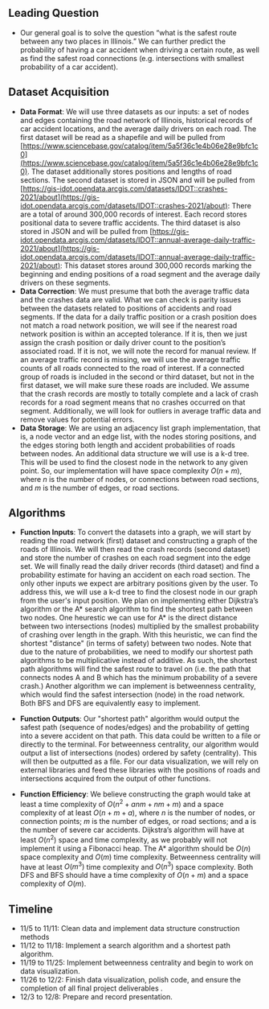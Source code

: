 ## Leading Question 
* Our general goal is to solve the question “what is the safest route between any two places in Illinois.” We can further predict the probability of having a car accident when driving a certain route, as well as find the safest road connections (e.g. intersections with smallest probability of a car accident).

## Dataset Acquisition
* **Data Format**: We will use three datasets as our inputs: a set of nodes and edges containing the road network of Illinois, historical records of car accident locations, and the average daily drivers on each road. The first dataset will be read as a shapefile and will be pulled from [https://www.sciencebase.gov/catalog/item/5a5f36c1e4b06e28e9bfc1c0](https://www.sciencebase.gov/catalog/item/5a5f36c1e4b06e28e9bfc1c0). The dataset additionally stores positions and lengths of road sections. The second dataset is stored in JSON and will be pulled from [https://gis-idot.opendata.arcgis.com/datasets/IDOT::crashes-2021/about](https://gis-idot.opendata.arcgis.com/datasets/IDOT::crashes-2021/about): There are a total of around 300,000 records of interest. Each record stores positional data to severe traffic accidents. The third dataset is also stored in JSON and will be pulled from [https://gis-idot.opendata.arcgis.com/datasets/IDOT::annual-average-daily-traffic-2021/about](https://gis-idot.opendata.arcgis.com/datasets/IDOT::annual-average-daily-traffic-2021/about): This dataset stores around 300,000 records marking the beginning and ending positions of a road segment and the average daily drivers on these segments.
* **Data Correction**: We must presume that both the average traffic data and the crashes data are valid. What we can check is parity issues between the datasets related to positions of accidents and road segments. If the data for a daily traffic position or a crash position does not match a road network position, we will see if the nearest road network position is within an accepted tolerance. If it is, then we just assign the crash position or daily driver count to the position’s associated road. If it is not, we will note the record for manual review. If an average traffic record is missing, we will use the average traffic counts of all roads connected to the road of interest. If a connected group of roads is included in the second or third dataset, but not in the first dataset, we will make sure these roads are included. We assume that the crash records are mostly to totally complete and a lack of crash records for a road segment means that no crashes occurred on that segment. Additionally, we will look for outliers in average traffic data and remove values for potential errors.
* **Data Storage**: We are using an adjacency list graph implementation, that is, a node vector and an edge list, with the nodes storing positions, and the edges storing both length and accident probabilities of roads between nodes. An additional data structure we will use is a k-d tree. This will be used to find the closest node in the network to any given point. So, our implementation will have space complexity $O(n+m)$, where $n$ is the number of nodes, or connections between road sections, and $m$ is the number of edges, or road sections.

## Algorithms
* **Function Inputs**: To convert the datasets into a graph, we will start by reading the road network (first) dataset and constructing a graph of the roads of Illinois. We will then read the crash records (second dataset) and store the number of crashes on each road segment into the edge set. We will finally read the daily driver records (third dataset) and find a probability estimate for having an accident on each road section. The only other inputs we expect are arbitrary positions given by the user. To address this, we will use a k-d tree to find the closest node in our graph from the user's input position. We plan on implementing either Dijkstra’s algorithm or the A* search algorithm to find the shortest path between two nodes. One heurestic we can use for A* is the direct distance between two intersections (nodes) multiplied by the smallest probability of crashing over length in the graph. With this heuristic, we can find the shortest "distance" (in terms of safety) between two nodes. Note that due to the nature of probabilities, we need to modify our shortest path algorithms to be multiplicative instead of additive. As such, the shortest path algorithms will find the safest route to travel on (i.e. the path that connects nodes A and B which has the minimum probability of a severe crash.) Another algorithm we can implement is betweenness centrality, which would find the safest intersection (node) in the road network. Both BFS and DFS are equivalently easy to implement.

* **Function Outputs**: Our "shortest path" algorithm would output the safest path (sequence of nodes/edges) and the probability of getting into a severe accident on that path. This data could be written to a file or directly to the terminal. For betweenness centrality, our algorithm would output a list of intersections (nodes) ordered by safety (centrality). This will then be outputted as a file. For our data visualization, we will rely on external libraries and feed these libraries with the positions of roads and intersections acquired from the output of other functions.

* **Function Efficiency**: We believe constructing the graph would take at least a time complexity of $O(n^2 + anm + nm + m)$ and a space complexity of at least $O(n + m + a)$, where $n$ is the number of nodes, or connection points; $m$ is the number of edges, or road sections; and a is the number of severe car accidents. Dijkstra’s algorithm will have at least $O(n^2)$ space and time complexity, as we probably will not implement it using a Fibonacci heap. The A* algorithm should be $O(n)$ space complexity and $O(m)$ time complexity. Betweenness centrality will have at least $O(m^3)$ time complexity and $O(n^3)$ space complexity. Both DFS and BFS should have a time complexity of $O(n + m)$ and a space complexity of $O(m)$.


## Timeline
* 11/5 to 11/11: Clean data and implement data structure construction methods
* 11/12 to 11/18: Implement a search algorithm and a shortest path algorithm.
* 11/19 to 11/25: Implement betweenness centrality and begin to work on data visualization.
* 11/26 to 12/2: Finish data visualization, polish code, and ensure the completion of all final project deliverables .
* 12/3 to 12/8: Prepare and record presentation.
